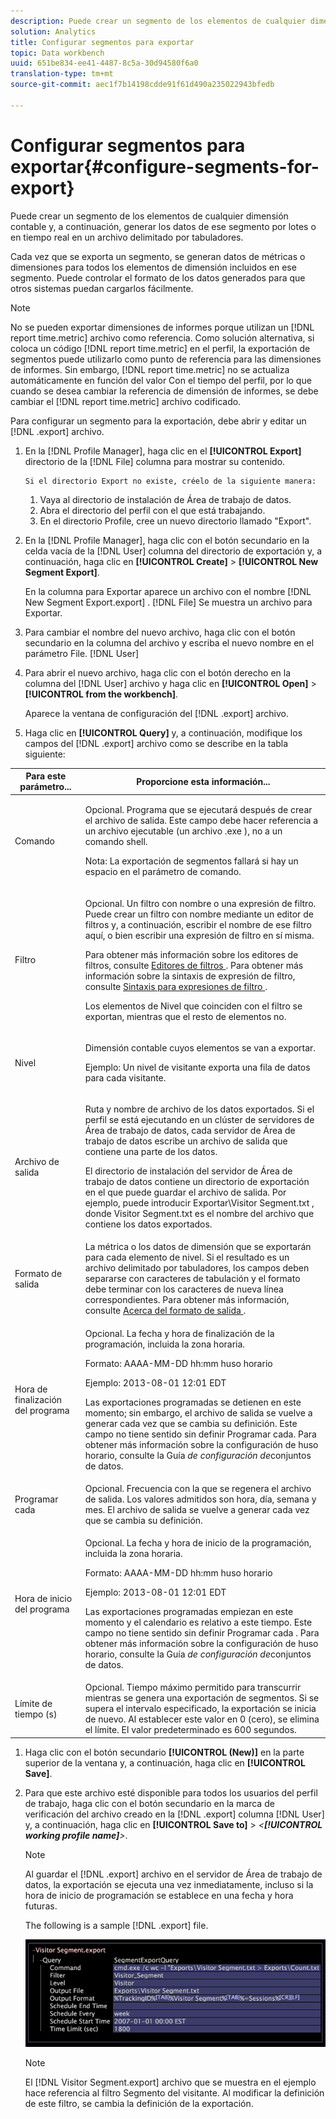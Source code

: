 ```yaml
---
description: Puede crear un segmento de los elementos de cualquier dimensión contable y, a continuación, generar los datos de ese segmento por lotes o en tiempo real en un archivo delimitado por tabuladores.
solution: Analytics
title: Configurar segmentos para exportar
topic: Data workbench
uuid: 651be834-ee41-4487-8c5a-30d94580f6a0
translation-type: tm+mt
source-git-commit: aec1f7b14198cdde91f61d490a235022943bfedb

---
```



# Configurar segmentos para exportar{#configure-segments-for-export}

Puede crear un segmento de los elementos de cualquier dimensión contable y, a continuación, generar los datos de ese segmento por lotes o en tiempo real en un archivo delimitado por tabuladores.

Cada vez que se exporta un segmento, se generan datos de métricas o dimensiones para todos los elementos de dimensión incluidos en ese segmento. Puede controlar el formato de los datos generados para que otros sistemas puedan cargarlos fácilmente.

>[!NOTE]
>
>No se pueden exportar dimensiones de informes porque utilizan un [!DNL report time.metric] archivo como referencia. Como solución alternativa, si coloca un código [!DNL report time.metric] en el perfil, la exportación de segmentos puede utilizarlo como punto de referencia para las dimensiones de informes. Sin embargo, [!DNL report time.metric] no se actualiza automáticamente en función del valor Con el tiempo del perfil, por lo que cuando se desea cambiar la referencia de dimensión de informes, se debe cambiar el [!DNL report time.metric] archivo codificado.

Para configurar un segmento para la exportación, debe abrir y editar un [!DNL .export] archivo.

1. En la [!DNL Profile Manager], haga clic en el **[!UICONTROL Export]** directorio de la [!DNL File] columna para mostrar su contenido.

       Si el directorio Export no existe, créelo de la siguiente manera:
   
   1. Vaya al directorio de instalación de Área de trabajo de datos.
   1. Abra el directorio del perfil con el que está trabajando.
   1. En el directorio Profile, cree un nuevo directorio llamado &quot;Export&quot;.

1. En la [!DNL Profile Manager], haga clic con el botón secundario en la celda vacía de la [!DNL User] columna del directorio de exportación y, a continuación, haga clic en **[!UICONTROL Create]** > **[!UICONTROL New Segment Export]**.

   En la columna para Exportar aparece un archivo con el nombre [!DNL New Segment Export.export] . [!DNL File] Se muestra un archivo para Exportar.

1. Para cambiar el nombre del nuevo archivo, haga clic con el botón secundario en la columna del archivo y escriba el nuevo nombre en el parámetro File. [!DNL User]
1. Para abrir el nuevo archivo, haga clic con el botón derecho en la columna del [!DNL User] archivo y haga clic en **[!UICONTROL Open]** > **[!UICONTROL from the workbench]**.

   Aparece la ventana de configuración del [!DNL .export] archivo.

1. Haga clic en **[!UICONTROL Query]** y, a continuación, modifique los campos del [!DNL .export] archivo como se describe en la tabla siguiente:

<table id="table_C2EC8FCD3FA04DE78D2CADFA3F7FD8E3"> 
 <thead> 
  <tr> 
   <th colname="col1" class="entry"> Para este parámetro... </th> 
   <th colname="col2" class="entry"> Proporcione esta información... </th> 
  </tr> 
 </thead>
 <tbody> 
  <tr> 
   <td colname="col1"> Comando </td> 
   <td colname="col2"> <p>Opcional. Programa que se ejecutará después de crear el archivo de salida. Este campo debe hacer referencia a un archivo ejecutable (un archivo <span class="filepath"> .exe </span> ), no a un comando shell. </p> <p>Nota:  La exportación de segmentos fallará si hay un espacio en el parámetro de comando. </p> </td> 
  </tr> 
  <tr> 
   <td colname="col1"> Filtro </td> 
   <td colname="col2"> <p>Opcional. Un filtro con nombre o una expresión de filtro. Puede crear un filtro con nombre mediante un editor de filtros y, a continuación, escribir el nombre de ese filtro aquí, o bien escribir una expresión de filtro en sí misma. </p> <p>Para obtener más información sobre los editores de filtros, consulte <a href="../../../home/c-get-started/c-analysis-vis/c-filter-editors/c-filter-editors.md#concept-2f343ecbed8240f18b0c1f1eccef11e3"> Editores de filtros </a>. Para obtener más información sobre la sintaxis de expresión de filtro, consulte <a href="../../../home/c-get-started/c-qry-lang-syntx/c-syntx-fltr-exp.md#concept-72f2563f809747a2a3cff7ec72462a15"> Sintaxis para expresiones de filtro </a>. </p> <p>Los elementos de Nivel que coinciden con el filtro se exportan, mientras que el resto de elementos no. </p> </td> 
  </tr> 
  <tr> 
   <td colname="col1"> Nivel </td> 
   <td colname="col2"> <p>Dimensión contable cuyos elementos se van a exportar. </p> <p>Ejemplo: Un nivel de visitante exporta una fila de datos para cada visitante. </p> </td> 
  </tr> 
  <tr> 
   <td colname="col1"> Archivo de salida </td> 
   <td colname="col2"> <p>Ruta y nombre de archivo de los datos exportados. Si el perfil se está ejecutando en un clúster de servidores de Área de trabajo de datos, cada servidor de Área de trabajo de datos escribe un archivo de salida que contiene una parte de los datos. </p> <p>El directorio de instalación del servidor de Área de trabajo de datos contiene un directorio de exportación en el que puede guardar el archivo de salida. Por ejemplo, puede introducir <span class="filepath"> Exportar\Visitor Segment.txt </span>, donde <span class="filepath"> Visitor Segment.txt </span> es el nombre del archivo que contiene los datos exportados. </p> </td> 
  </tr> 
  <tr> 
   <td colname="col1"> Formato de salida </td> 
   <td colname="col2"> La métrica o los datos de dimensión que se exportarán para cada elemento de nivel. Si el resultado es un archivo delimitado por tabuladores, los campos deben separarse con caracteres de tabulación y el formato debe terminar con los caracteres de nueva línea correspondientes. Para obtener más información, consulte <a href="../../../home/c-get-started/c-exp-data-seg-exp/c-abt-otpt-frmt.md#concept-ac7e24d1374a4b418365db7cc98c361e"> Acerca del formato de salida </a>. </td> 
  </tr> 
  <tr> 
   <td colname="col1"> Hora de finalización del programa </td> 
   <td colname="col2"> <p>Opcional. La fecha y hora de finalización de la programación, incluida la zona horaria. </p> <p>Formato: AAAA-MM-DD hh:mm huso horario </p> <p>Ejemplo: 2013-08-01 12:01 EDT </p> <p>Las exportaciones programadas se detienen en este momento; sin embargo, el archivo de salida se vuelve a generar cada vez que se cambia su definición. Este campo no tiene sentido sin definir Programar cada. Para obtener más información sobre la configuración de huso horario, consulte la Guía <i>de configuración de</i>conjuntos de datos. </p> </td> 
  </tr> 
  <tr> 
   <td colname="col1"> Programar cada </td> 
   <td colname="col2"> Opcional. Frecuencia con la que se regenera el archivo de salida. Los valores admitidos son hora, día, semana y mes. El archivo de salida se vuelve a generar cada vez que se cambia su definición. </td> 
  </tr> 
  <tr> 
   <td colname="col1"> Hora de inicio del programa </td> 
   <td colname="col2"> <p>Opcional. La fecha y hora de inicio de la programación, incluida la zona horaria. </p> <p>Formato: AAAA-MM-DD hh:mm huso horario </p> <p>Ejemplo: 2013-08-01 12:01 EDT </p> <p>Las exportaciones programadas empiezan en este momento y el calendario es relativo a este tiempo. Este campo no tiene sentido sin definir <span class="wintitle"> Programar cada </span>. Para obtener más información sobre la configuración de huso horario, consulte la Guía <i>de configuración de</i>conjuntos de datos. </p> </td> 
  </tr> 
  <tr> 
   <td colname="col1"> Límite de tiempo (s) </td> 
   <td colname="col2"> Opcional. Tiempo máximo permitido para transcurrir mientras se genera una exportación de segmentos. Si se supera el intervalo especificado, la exportación se inicia de nuevo. Al establecer este valor en 0 (cero), se elimina el límite. El valor predeterminado es 600 segundos. </td> 
  </tr> 
 </tbody> 
</table>

1. Haga clic con el botón secundario **[!UICONTROL (New)]** en la parte superior de la ventana y, a continuación, haga clic en **[!UICONTROL Save]**.
1. Para que este archivo esté disponible para todos los usuarios del perfil de trabajo, haga clic con el botón secundario en la marca de verificación del archivo creado en la [!DNL .export] columna [!DNL User] y, a continuación, haga clic en **[!UICONTROL Save to]** > *&lt;**[!UICONTROL working profile name]**>*.

   >[!NOTE]
   >
   >Al guardar el [!DNL .export] archivo en el servidor de Área de trabajo de datos, la exportación se ejecuta una vez inmediatamente, incluso si la hora de inicio de programación se establece en una fecha y hora futuras.

   The following is a sample [!DNL .export] file.

   ![](assets/vis_Segment_Export_File.png)

   >[!NOTE]
   >
   >El [!DNL Visitor Segment.export] archivo que se muestra en el ejemplo hace referencia al filtro Segmento del visitante. Al modificar la definición de este filtro, se cambia la definición de la exportación.


